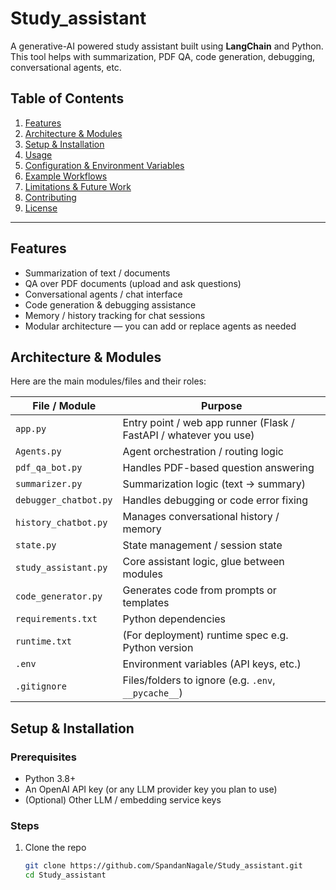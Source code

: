 # Study_assistant

A generative-AI powered study assistant built using **LangChain** and Python.  
This tool helps with summarization, PDF QA, code generation, debugging, conversational agents, etc.

## Table of Contents

1. [Features](#features)  
2. [Architecture & Modules](#architecture--modules)  
3. [Setup & Installation](#setup--installation)  
4. [Usage](#usage)  
5. [Configuration & Environment Variables](#configuration--environment-variables)  
6. [Example Workflows](#example-workflows)  
7. [Limitations & Future Work](#limitations--future-work)  
8. [Contributing](#contributing)  
9. [License](#license)

---

## Features

- Summarization of text / documents  
- QA over PDF documents (upload and ask questions)  
- Conversational agents / chat interface  
- Code generation & debugging assistance  
- Memory / history tracking for chat sessions  
- Modular architecture — you can add or replace agents as needed  

## Architecture & Modules

Here are the main modules/files and their roles:

| File / Module | Purpose |
| --- | --- |
| `app.py` | Entry point / web app runner (Flask / FastAPI / whatever you use) |
| `Agents.py` | Agent orchestration / routing logic |
| `pdf_qa_bot.py` | Handles PDF-based question answering |
| `summarizer.py` | Summarization logic (text → summary) |
| `debugger_chatbot.py` | Handles debugging or code error fixing |
| `history_chatbot.py` | Manages conversational history / memory |
| `state.py` | State management / session state |
| `study_assistant.py` | Core assistant logic, glue between modules |
| `code_generator.py` | Generates code from prompts or templates |
| `requirements.txt` | Python dependencies |
| `runtime.txt` | (For deployment) runtime spec e.g. Python version |
| `.env` | Environment variables (API keys, etc.) |
| `.gitignore` | Files/folders to ignore (e.g. `.env`, `__pycache__`) |

## Setup & Installation

### Prerequisites

- Python 3.8+  
- An OpenAI API key (or any LLM provider key you plan to use)  
- (Optional) Other LLM / embedding service keys  

### Steps

1. Clone the repo  
   ```bash
   git clone https://github.com/SpandanNagale/Study_assistant.git
   cd Study_assistant
